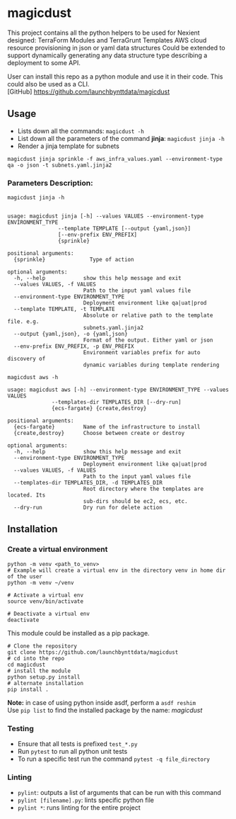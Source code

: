 # magicdust

This project contains all the python helpers to be used for Nexient designed:
TerraForm Modules and TerraGrunt Templates
AWS cloud resource provisioning in json or yaml data structures
Could be extended to support dynamically generating any data structure type describing a deployment to some API.

User can install this repo as a python module and use it in their code. This could also be used as a CLI.
<br>[GitHub] https://github.com/launchbynttdata/magicdust

## Usage
* Lists down all the commands:
`magicdust -h`
* List down all the parameters of the command __jinja__:
`magicdust jinja -h`
* Render a jinja template for subnets

```buildoutcfg
magicdust jinja sprinkle -f aws_infra_values.yaml --environment-type qa -o json -t subnets.yaml.jinja2
```

### Parameters Description:
```buildoutcfg
magicdust jinja -h
```
```buildoutcfg

usage: magicdust jinja [-h] --values VALUES --environment-type ENVIRONMENT_TYPE
                --template TEMPLATE [--output {yaml,json}]
                [--env-prefix ENV_PREFIX]
                {sprinkle}

positional arguments:
  {sprinkle}              Type of action

optional arguments:
  -h, --help            show this help message and exit
  --values VALUES, -f VALUES
                        Path to the input yaml values file
  --environment-type ENVIRONMENT_TYPE
                        Deployment environment like qa|uat|prod
  --template TEMPLATE, -t TEMPLATE
                        Absolute or relative path to the template file. e.g.
                        subnets.yaml.jinja2
  --output {yaml,json}, -o {yaml,json}
                        Format of the output. Either yaml or json
  --env-prefix ENV_PREFIX, -p ENV_PREFIX
                        Environment variables prefix for auto discovery of
                        dynamic variables during template rendering
```

```buildoutcfg
magicdust aws -h
```
```buildoutcfg
usage: magicdust aws [-h] --environment-type ENVIRONMENT_TYPE --values VALUES
              --templates-dir TEMPLATES_DIR [--dry-run]
              {ecs-fargate} {create,destroy}

positional arguments:
  {ecs-fargate}         Name of the infrastructure to install
  {create,destroy}      Choose between create or destroy

optional arguments:
  -h, --help            show this help message and exit
  --environment-type ENVIRONMENT_TYPE
                        Deployment environment like qa|uat|prod
  --values VALUES, -f VALUES
                        Path to the input yaml values file
  --templates-dir TEMPLATES_DIR, -d TEMPLATES_DIR
                        Root directory where the templates are located. Its
                        sub-dirs should be ec2, ecs, etc.
  --dry-run             Dry run for delete action
```

## Installation

### Create a virtual environment
```buildoutcfg
python -m venv <path_to_venv>
# Example will create a virtual env in the directory venv in home dir of the user
python -m venv ~/venv

# Activate a virtual env
source venv/bin/activate

# Deactivate a virtual env
deactivate
```

This module could be installed as a pip package.
```buildoutcfg
# Clone the repository
git clone https://github.com/launchbynttdata/magicdust
# cd into the repo
cd magicdust
# install the module
python setup.py install
# alternate installation
pip install .
```

__Note:__ in case of using python inside asdf, perform a `asdf reshim`<br>
Use `pip list` to find the installed package by the name: _magicdust_

### Testing

- Ensure that all tests is prefixed `test_*.py`
- Run `pytest` to run all python unit tests
- To run a specific test run the command `pytest -q file_directory`

### Linting

- `pylint`: outputs a list of arguments that can be run with this command
- `pylint [filename].py`: lints specific python file
- `pylint *`: runs linting for the entire project
